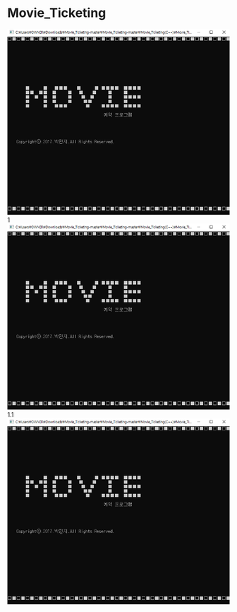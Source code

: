 # Movie_Ticketing

![CreatePlan](./Images/1.PNG)
1
![DetailPlan](./Images/1.PNG)
1.1
![Random](./Images/1.PNG)
